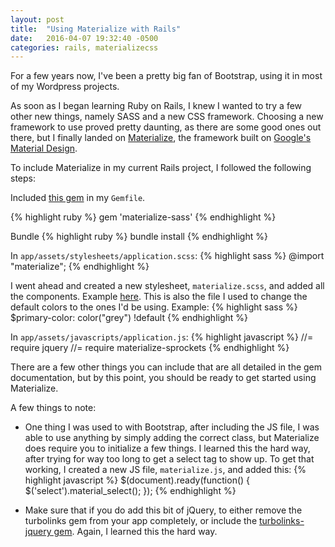 ```yaml
---
layout: post
title:  "Using Materialize with Rails"
date:   2016-04-07 19:32:40 -0500
categories: rails, materializecss
---
```


For a few years now, I've been a pretty big fan of Bootstrap, using it in most of my Wordpress projects.

As soon as I began learning Ruby on Rails, I knew I wanted to try a few other new things, namely SASS and a new CSS framework. Choosing a new framework to use proved pretty daunting, as there are some good ones out there, but I finally landed on [Materialize](http://materializecss.com/), the framework built on [Google's Material Design](https://www.google.com/design/spec/material-design/introduction.html).

To include Materialize in my current Rails project, I followed the following steps:

Included [this gem](https://github.com/mkhairi/materialize-sass) in my `Gemfile`.

{% highlight ruby %}
gem 'materialize-sass'
{% endhighlight %}

Bundle
{% highlight ruby %}
bundle install
{% endhighlight %}

In `app/assets/stylesheets/application.scss`:
{% highlight sass %}
@import "materialize";
{% endhighlight %}

I went ahead and created a new stylesheet, `materialize.scss`, and added all the components. Example [here](https://github.com/mkhairi/materialize-sass/blob/master/app/assets/stylesheets/materialize.scss). This is also the file I used to change the default colors to the ones I'd be using. Example:
{% highlight sass %}
$primary-color: color("grey") !default
{% endhighlight %}

In `app/assets/javascripts/application.js`:
{% highlight javascript %}
//= require jquery
//= require materialize-sprockets
{% endhighlight %}


There are a few other things you can include that are all detailed in the gem documentation, but by this point, you should be ready to get started using Materialize.

A few things to note:

* One thing I was used to with Bootstrap, after including the JS file, I was able to use anything by simply adding the correct class, but Materialize does require you to initialize a few things. I learned this the hard way, after trying for way too long to get a select tag to show up. To get that working, I created a new JS file, `materialize.js`, and added this:
{% highlight javascript %}
$(document).ready(function() {
  $('select').material_select();
});
{% endhighlight %}

* Make sure that if you do add this bit of jQuery, to either remove the turbolinks gem from your app completely, or include the [turbolinks-jquery gem](https://github.com/kossnocorp/jquery.turbolinks). Again, I learned this the hard way.
